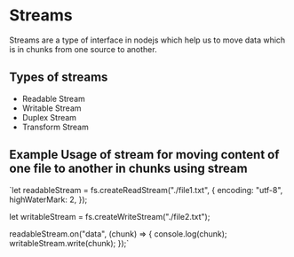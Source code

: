 # Streams
Streams are a type of interface in nodejs which help us to move data which is in chunks from one source to another. 

## Types of streams
- Readable Stream
- Writable Stream
- Duplex Stream 
- Transform Stream

## Example Usage of stream for moving content of one file to another in chunks using stream

`let readableStream = fs.createReadStream("./file1.txt", {
  encoding: "utf-8",
  highWaterMark: 2,
});

let writableStream = fs.createWriteStream("./file2.txt");

readableStream.on("data", (chunk) => {
  console.log(chunk);
  writableStream.write(chunk);
});`
